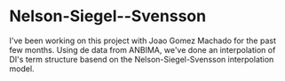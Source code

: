 # Nelson-Siegel--Svensson
I've been working on this project with Joao Gomez Machado for the past few months. Using de data from ANBIMA, we've done an interpolation of DI's term structure basend on the Nelson-Siegel-Svensson interpolation model.
